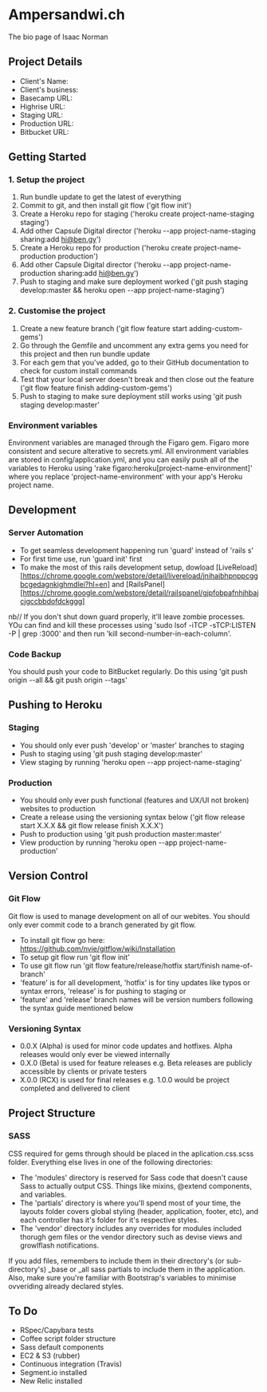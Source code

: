 # Ampersandwi.ch

The bio page of Isaac Norman

## Project Details

* Client's Name:
* Client's business:
* Basecamp URL:
* Highrise URL:
* Staging URL:
* Production URL:
* Bitbucket URL:

## Getting Started

### 1. Setup the project

1. Run bundle update to get the latest of everything
2. Commit to git, and then install git flow ('git flow init')
3. Create a Heroku repo for staging ('heroku create project-name-staging staging')
4. Add other Capsule Digital director ('heroku --app project-name-staging sharing:add hi@ben.gy')
5. Create a Heroku repo for production ('heroku create project-name-production production')
6. Add other Capsule Digital director ('heroku --app project-name-production sharing:add hi@ben.gy')
7. Push to staging and make sure deployment worked ('git push staging develop:master && heroku open --app project-name-staging')

### 2. Customise the project
1. Create a new feature branch ('git flow feature start adding-custom-gems')
2. Go through the Gemfile and uncomment any extra gems you need for this project and then run bundle update
3. For each gem that you've added, go to their GitHub documentation to check for custom install commands
4. Test that your local server doesn't break and then close out the feature ('git flow feature finish adding-custom-gems')
4. Push to staging to make sure deployment still works using 'git push staging develop:master'

### Environment variables

Environment variables are managed through the Figaro gem. Figaro more consistent and secure alterative to secrets.yml. All environment variables are stored in config/application.yml, and you can easily push all of the variables to Heroku using 'rake figaro:heroku[project-name-environment]' where you replace 'project-name-environment' with your app's Heroku project name.

## Development

### Server Automation

* To get seamless development happening run 'guard' instead of 'rails s'
* For first time use, run 'guard init' first
* To make the most of this rails development setup, dowload [LiveReload][https://chrome.google.com/webstore/detail/livereload/jnihajbhpnppcggbcgedagnkighmdlei?hl=en] and [RailsPanel][https://chrome.google.com/webstore/detail/railspanel/gjpfobpafnhjhbajcjgccbbdofdckggg]

nb// If you don't shut down guard properly, it'll leave zombie processes. YOu can find and kill these processes using 'sudo lsof -iTCP -sTCP:LISTEN -P | grep :3000' and then run 'kill second-number-in-each-column'.

### Code Backup

You should push your code to BitBucket regularly. Do this using 'git push origin --all && git push origin --tags'

## Pushing to Heroku

### Staging

* You should only ever push 'develop' or 'master' branches to staging
* Push to staging using 'git push staging develop:master'
* View staging by running 'heroku open --app project-name-staging'

### Production

* You should only ever push functional (features and UX/UI not broken) websites to production
* Create a release using the versioning syntax below ('git flow release start X.X.X && git flow release finish X.X.X')
* Push to production using 'git push production master:master'
* View production by running 'heroku open --app project-name-production'

## Version Control

### Git Flow

Git flow is used to manage development on all of our webites. You should only ever commit code to a branch generated by git flow.

* To install git flow go here: https://github.com/nvie/gitflow/wiki/Installation
* To setup git flow run 'git flow init'
* To use git flow run 'git flow feature/release/hotfix start/finish name-of-branch'
* 'feature' is for all development, 'hotfix' is for tiny updates like typos or syntax errors, 'release' is for pushing to staging or
* 'feature' and 'release' branch names will be version numbers following the syntax guide mentioned below

### Versioning Syntax

* 0.0.X (Alpha) is used for minor code updates and hotfixes. Alpha releases would only ever be viewed internally
* 0.X.0 (Beta) is used for feature releases e.g. Beta releases are publicly accessible by clients or private testers
* X.0.0 (RCX) is used for final releases e.g. 1.0.0 would be project completed and delivered to client

## Project Structure

### SASS

CSS required for gems through should be placed in the aplication.css.scss folder. Everything else lives in one of the following directories:

* The 'modules' directory is reserved for Sass code that doesn't cause Sass to actually output CSS. Things like mixins, @extend components, and variables.
* The 'partials' directory is where you'll spend most of your time, the layouts folder covers global styling (header, application, footer, etc), and each controller has it's folder for it's respective styles.
* The 'vendor' directory includes any overrides for modules included thorugh gem files or the vendor directory such as devise views and growlflash notifications.

If you add files, remembers to include them in their directory's (or sub-directory's) _base or _all sass partials to include them in the application. Also, make sure you're familiar with Bootstrap's variables to minimise ovveriding already declared styles.

## To Do

* RSpec/Capybara tests
* Coffee script folder structure
* Sass default components
* EC2 & S3 (rubber)
* Continuous integration (Travis)
* Segment.io installed
* New Relic installed



















#
